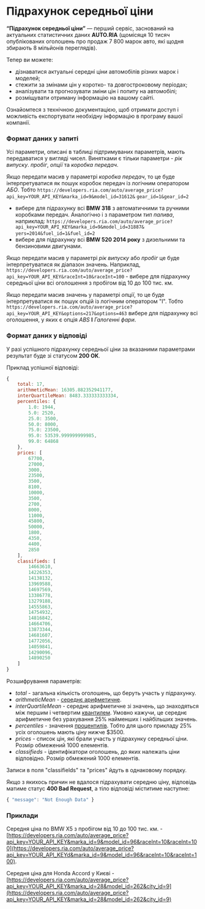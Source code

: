 # Підрахунок середньої ціни
 
 **“Підрахунок середньої ціни”** — 
 перший сервіс, заснований на актуальних статистичних даних **AUTO.RIA** (щомісяця 10 тисяч опублікованих оголошень про продаж 7 800 марок авто, які щодня збирають 8 мільйонів переглядів).
 
 Тепер ви можете:
 * дізнаватися актуальні середні ціни автомобілів різних марок і моделей; 
 * стежити за змінами цін у коротко- та довгостроковому періодах;
 * аналізувати та прогнозувати зміни цін і попиту на автомобілі;
 * розміщувати отриману інформацію на вашому сайті.
 
 
 
 Ознайомтеся з технічною документацією, щоб отримати доступ і можливість експортувати необхідну інформацію в програму вашої компанії.
 
 
### Формат даних у запиті

Усі параметри, описані в таблиці підтримуваних параметрів, мають передаватися у вигляді чисел. Винятками є тільки параметри - *рік випуску*. *пробіг*, *опції* та *коробка передач*.

Якщо передати масив у параметрі *коробка передач*, то це буде інтерпретуватися як пошук коробок передач із логічним оператором *АБО*. Тобто `https://developers.ria.com/auto/average_price?api_key=YOUR_API_KEY&marka_id=9&model_id=31612&`
`gear_id=1&gear_id=2` 
- вибере для підрахунку всі **BMW 318** з автоматичними та ручними коробками передач. Аналогічно і з параметром *тип палива*, наприклад: `https://developers.ria.com/auto/average_price?api_key=YOUR_API_KEY&marka_id=9&model_id=31887&`
`yers=2014&fuel_id=1&fuel_id=2`
- вибере для підрахунку всі **BMW 520 2014 року** з дизельними та бензиновими двигунами.  

Якщо передати масив у параметрі *рік випуску* або *пробіг* це буде інтерпретуватися як діапазон значень. Наприклад, `https://developers.ria.com/auto/average_price?api_key=YOUR_API_KEY&raceInt=10&raceInt=100` - вибере для підрахунку середньої ціни всі оголошення з пробігом від 10 до 100 тис. км.

Якщо передати масив значень у параметрі *опції*, то це буде інтерпретуватися як пошук опцій із логічним оператором "І". Тобто `https://developers.ria.com/auto/average_price?api_key=YOUR_API_KEY&options=217&options=463` вибере для підрахунку всі оголошення, у яких є опція *ABS* **І** *Галогенні фари*.

### Формат даних у відповіді

У разі успішного підрахунку середньої ціни за вказаними параметрами результат буде зі статусом **200 OK**.

Приклад успішної відповіді:
```javascript
{
    total: 17,
    arithmeticMean: 16305.882352941177,
    interQuartileMean: 8483.333333333334,
    percentiles: {
        1.0: 1944,
        5.0: 2520,
        25.0: 3500,
        50.0: 8000,
        75.0: 23500,
        95.0: 53539.999999999985,
        99.0: 64868
    },
    prices: [
        67700,
        27000,
        3000,
        23500,
        3500,
        8100,
        10000,
        3500,
        2700,
        8000,
        11000,
        45800,
        50000,
        1800,
        4350,
        4400,
        2850
    ],
    classifieds: [
        14663610,
        14226353,
        14138132,
        13969588,
        14697569,
        13386778,
        13279188,
        14555863,
        14754932,
        14816842,
        14664706,
        13873344,
        14681607,
        14772056,
        14059841,
        14290096,
        14890250
    ]
}
```
Розшифрування параметрів:
- *total* - загальна кількість оголошень, що беруть участь у підрахунку.
- *arithmeticMean* - [середнє арифметичне](https://ru.wikipedia.org/wiki/%D0%A1%D1%80%D0%B5%D0%B4%D0%BD%D0%B5%D0%B5_%D0%B0%D1%80%D0%B8%D1%84%D0%BC%D0%B5%D1%82%D0%B8%D1%87%D0%B5%D1%81%D0%BA%D0%BE%D0%B5).
- *interQuartileMean* - середнє арифметичне зі значень, що знаходяться між першим і четвертим [квантилем](https://ru.wikipedia.org/wiki/%D0%9A%D0%B2%D0%B0%D0%BD%D1%82%D0%B8%D0%BB%D1%8C). Умовно кажучи, це середнє арифметичне без урахування 25% найменших і найбільших значень.
- *percentiles* - значення [процентилів](https://ru.wikipedia.org/wiki/%D0%9A%D0%B2%D0%B0%D0%BD%D1%82%D0%B8%D0%BB%D1%8C#.D0.9F.D0.B5.D1.80.D1.86.D0.B5.D0.BD.D1.82.D0.B8.D0.BB.D1.8C). Тобто для цього прикладу 25% усіх оголошень мають ціну нижче $3500.
- *prices* - список цін, які брали участь у підрахунку середньої ціни. Розмір обмежений 1000 елементів.
- *classifieds* - ідентифікатори оголошень, до яких належать ціни відповідно. Розмір обмежений 1000 елементів.

Записи в поля "classifields" та "prices" йдуть в однаковому порядку.

Якщо з якихось причин не вдалося підрахувати середню ціну, відповідь матиме статус **400 Bad Request**, а тіло відповіді міститиме наступне:
```javascript
{ "message": "Not Enough Data" }
```

### Приклади

Середня ціна по BMW X5 з пробігом від 10 до 100 тис. км. - [https://developers.ria.com/auto/average_price?api_key=YOUR_API_KEY&marka_id=9&model_id=96&raceInt=10&raceInt=100](https://developers.ria.com/auto/average_price?api_key=YOUR_API_KEYd&marka_id=9&model_id=96&raceInt=10&raceInt=100).


Середня ціна для Honda Accord у Києві - [https://developers.ria.com/auto/average_price?api_key=YOUR_API_KEY&marka_id=28&model_id=262&city_id=9](https://developers.ria.com/auto/average_price?api_key=YOUR_API_KEY&marka_id=28&model_id=262&city_id=9)
 

